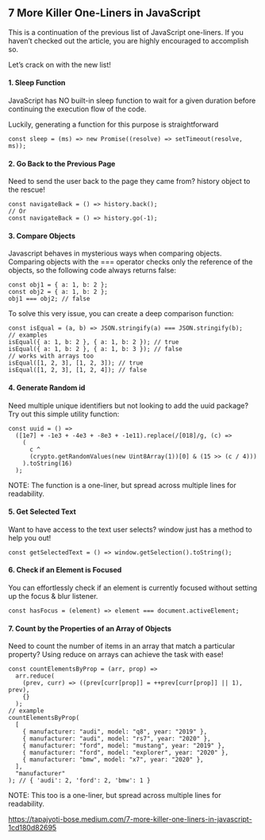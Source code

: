 ## 7 More Killer One-Liners in JavaScript

This is a continuation of the previous list of JavaScript one-liners. If you haven’t checked out the article, you are highly encouraged to accomplish so.

Let’s crack on with the new list!


#### 1. Sleep Function

JavaScript has NO built-in sleep function to wait for a given duration before continuing the execution flow of the code.

Luckily, generating a function for this purpose is straightforward
```js:
const sleep = (ms) => new Promise((resolve) => setTimeout(resolve, ms));
```
#### 2. Go Back to the Previous Page
Need to send the user back to the page they came from? history object to the rescue!
```js:
const navigateBack = () => history.back();
// Or
const navigateBack = () => history.go(-1);
```
#### 3. Compare Objects
Javascript behaves in mysterious ways when comparing objects. Comparing objects with the === operator checks only the reference of the objects, so the following code always returns false:
```js:
const obj1 = { a: 1, b: 2 };
const obj2 = { a: 1, b: 2 };
obj1 === obj2; // false
```
To solve this very issue, you can create a deep comparison function:
```js:
const isEqual = (a, b) => JSON.stringify(a) === JSON.stringify(b);
// examples
isEqual({ a: 1, b: 2 }, { a: 1, b: 2 }); // true
isEqual({ a: 1, b: 2 }, { a: 1, b: 3 }); // false
// works with arrays too
isEqual([1, 2, 3], [1, 2, 3]); // true
isEqual([1, 2, 3], [1, 2, 4]); // false
```
#### 4. Generate Random id
Need multiple unique identifiers but not looking to add the uuid package? Try out this simple utility function:

```js:
const uuid = () =>
  ([1e7] + -1e3 + -4e3 + -8e3 + -1e11).replace(/[018]/g, (c) =>
    (
      c ^
      (crypto.getRandomValues(new Uint8Array(1))[0] & (15 >> (c / 4)))
    ).toString(16)
  );
```
NOTE: The function is a one-liner, but spread across multiple lines for readability.
#### 5. Get Selected Text

Want to have access to the text user selects? window just has a method to help you out!
```js:
const getSelectedText = () => window.getSelection().toString();
```
#### 6. Check if an Element is Focused
You can effortlessly check if an element is currently focused without setting up the focus & blur listener.

```js:
const hasFocus = (element) => element === document.activeElement;
```
#### 7. Count by the Properties of an Array of Objects
Need to count the number of items in an array that match a particular property? Using reduce on arrays can achieve the task with ease!
```js:
const countElementsByProp = (arr, prop) =>
  arr.reduce(
    (prev, curr) => ((prev[curr[prop]] = ++prev[curr[prop]] || 1), prev),
    {}
  );
// example
countElementsByProp(
  [
    { manufacturer: "audi", model: "q8", year: "2019" },
    { manufacturer: "audi", model: "rs7", year: "2020" },
    { manufacturer: "ford", model: "mustang", year: "2019" },
    { manufacturer: "ford", model: "explorer", year: "2020" },
    { manufacturer: "bmw", model: "x7", year: "2020" },
  ],
  "manufacturer"
); // { 'audi': 2, 'ford': 2, 'bmw': 1 }
```
NOTE: This too is a one-liner, but spread across multiple lines for readability.

https://tapajyoti-bose.medium.com/7-more-killer-one-liners-in-javascript-1cd180d82695
